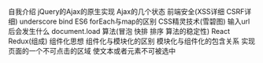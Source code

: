 自我介绍
jQuery的Ajax的原生实现
Ajax的几个状态
前端安全(XSS详细 CSRF详细)
underscore
bind
ES6
forEach与map的区别
CSS精灵技术(雪碧图)
输入url后会发生什么
document.load
算法(冒泡 快排 排序 算法的稳定性)
React
Redux(组成)
组件化思想
组件化与模块化的区别
模块化与组件化的包含关系
实现页面的一个不可点击的区域
使文本或者元素不可被选中